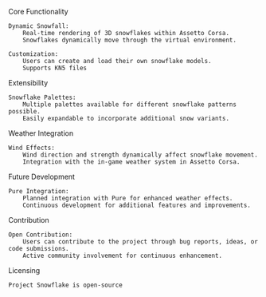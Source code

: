 Core Functionality

    Dynamic Snowfall:
        Real-time rendering of 3D snowflakes within Assetto Corsa.
        Snowflakes dynamically move through the virtual environment.

    Customization:
        Users can create and load their own snowflake models.
        Supports KN5 files 

Extensibility

    Snowflake Palettes:
        Multiple palettes available for different snowflake patterns possible.
        Easily expandable to incorporate additional snow variants.

Weather Integration

    Wind Effects:
        Wind direction and strength dynamically affect snowflake movement.
        Integration with the in-game weather system in Assetto Corsa.

Future Development

    Pure Integration:
        Planned integration with Pure for enhanced weather effects.
        Continuous development for additional features and improvements.

Contribution

    Open Contribution:
        Users can contribute to the project through bug reports, ideas, or code submissions.
        Active community involvement for continuous enhancement.

Licensing

    Project Snowflake is open-source
